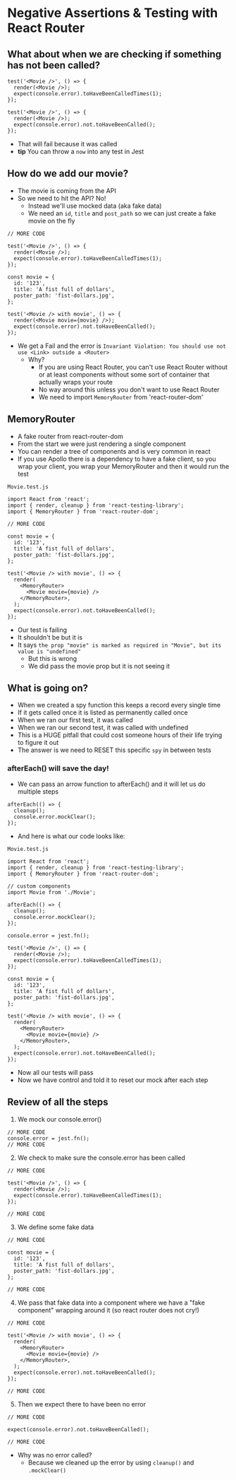 # Negative Assertions & Testing with React Router
## What about when we are checking if something has not been called?
```
test('<Movie />', () => {
  render(<Movie />);
  expect(console.error).toHaveBeenCalledTimes(1);
});

test('<Movie />', () => {
  render(<Movie />);
  expect(console.error).not.toHaveBeenCalled();
});
```

* That will fail because it was called
* **tip** You can throw a `now` into any test in Jest

## How do we add our movie?
* The movie is coming from the API
* So we need to hit the API? No!
    - Instead we'll use mocked data (aka fake data)
    - We need an `id`, `title` and `post_path` so we can just create a fake movie on the fly

```
// MORE CODE

test('<Movie />', () => {
  render(<Movie />);
  expect(console.error).toHaveBeenCalledTimes(1);
});

const movie = {
  id: '123',
  title: 'A fist full of dollars',
  poster_path: 'fist-dollars.jpg',
};

test('<Movie /> with movie', () => {
  render(<Movie movie={movie} />);
  expect(console.error).not.toHaveBeenCalled();
});
```

* We get a Fail and the error is `Invariant Violation: You should use not use <Link> outside a <Router>`
    - Why?
        * If you are using React Router, you can't use React Router without or at least components without some sort of container that actually wraps your route
        * No way around this unless you don't want to use React Router
        * We need to import `MemoryRouter` from 'react-router-dom'

## MemoryRouter
* A fake router from react-router-dom
* From the start we were just rendering a single component
* You can render a tree of components and is very common in react
* If you use Apollo there is a dependency to have a fake client, so you wrap your client, you wrap your MemoryRouter and then it would run the test

`Movie.test.js`

```
import React from 'react';
import { render, cleanup } from 'react-testing-library';
import { MemoryRouter } from 'react-router-dom';

// MORE CODE

const movie = {
  id: '123',
  title: 'A fist full of dollars',
  poster_path: 'fist-dollars.jpg',
};

test('<Movie /> with movie', () => {
  render(
    <MemoryRouter>
      <Movie movie={movie} />
    </MemoryRouter>,
  );
  expect(console.error).not.toHaveBeenCalled();
});
```

* Our test is failing
* It shouldn't be but it is
* It says `the prop "movie" is marked as required in "Movie", but its value is "undefined"`
    - But this is wrong
    - We did pass the movie prop but it is not seeing it

## What is going on?
* When we created a spy function this keeps a record every single time
* If it gets called once it is listed as permanently called once
* When we ran our first test, it was called
* When we ran our second test, it was called with undefined
* This is a HUGE pitfall that could cost someone hours of their life trying to figure it out
* The answer is we need to RESET this specific `spy` in between tests

### afterEach() will save the day!
* We can pass an arrow function to afterEach() and it will let us do multiple steps

```
afterEach(() => {
  cleanup();
  console.error.mockClear();
});
```

* And here is what our code looks like:

`Movie.test.js`

```
import React from 'react';
import { render, cleanup } from 'react-testing-library';
import { MemoryRouter } from 'react-router-dom';

// custom components
import Movie from './Movie';

afterEach(() => {
  cleanup();
  console.error.mockClear();
});

console.error = jest.fn();

test('<Movie />', () => {
  render(<Movie />);
  expect(console.error).toHaveBeenCalledTimes(1);
});

const movie = {
  id: '123',
  title: 'A fist full of dollars',
  poster_path: 'fist-dollars.jpg',
};

test('<Movie /> with movie', () => {
  render(
    <MemoryRouter>
      <Movie movie={movie} />
    </MemoryRouter>,
  );
  expect(console.error).not.toHaveBeenCalled();
});
```

* Now all our tests will pass
* Now we have control and told it to reset our mock after each step

## Review of all the steps
1. We mock our console.error()

```
// MORE CODE
console.error = jest.fn();
// MORE CODE
```

2. We check to make sure the console.error has been called

```
// MORE CODE

test('<Movie />', () => {
  render(<Movie />);
  expect(console.error).toHaveBeenCalledTimes(1);
});

// MORE CODE
```

3. We define some fake data

```
// MORE CODE

const movie = {
  id: '123',
  title: 'A fist full of dollars',
  poster_path: 'fist-dollars.jpg',
};

// MORE CODE
```

4. We pass that fake data into a component where we have a "fake component" wrapping around it (so react router does not cry!)

```
// MORE CODE

test('<Movie /> with movie', () => {
  render(
    <MemoryRouter>
      <Movie movie={movie} />
    </MemoryRouter>,
  );
  expect(console.error).not.toHaveBeenCalled();
});

// MORE CODE
```

5. Then we expect there to have been no error

```
// MORE CODE

expect(console.error).not.toHaveBeenCalled();

// MORE CODE
```

* Why was no error called?
    - Because we cleaned up the error by using `cleanup()` and `.mockClear()`
